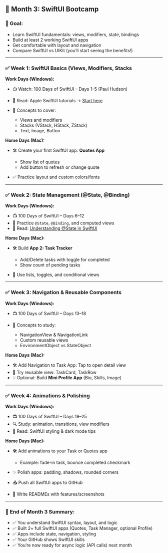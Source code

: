 ## 📅 **Month 3: SwiftUI Bootcamp**

### 🎯 Goal:

* Learn SwiftUI fundamentals: views, modifiers, state, bindings
* Build at least 2 working SwiftUI apps
* Get comfortable with layout and navigation
* Compare SwiftUI vs UIKit (you’ll start seeing the benefits!)

---

### ✅ Week 1: SwiftUI Basics (Views, Modifiers, Stacks

**Work Days (Windows):**

* 📺 Watch: 100 Days of SwiftUI – Days 1–5 (Paul Hudson)
* 📖 Read: Apple SwiftUI tutorials → [Start here](https://developer.apple.com/tutorials/swiftui)
* 🧠 Concepts to cover:

  * Views and modifiers
  * Stacks (VStack, HStack, ZStack)
  * Text, Image, Button

**Home Days (Mac):**

* 🛠 Create your first SwiftUI app: **Quotes App**

  * Show list of quotes
  * Add button to refresh or change quote
* ✅ Practice layout and custom colors/fonts

---

### ✅ Week 2: State Management (@State, @Binding)

**Work Days (Windows):**

* 📺 100 Days of SwiftUI – Days 6–12
* 🔁 Practice `@State`, `@Binding`, and computed views
* 📖 Read: [Understanding @State in SwiftUI](https://www.hackingwithswift.com/quick-start/swiftui/understanding-state)

**Home Days (Mac):**

* 🛠 Build **App 2: Task Tracker**

  * Add/Delete tasks with toggle for completed
  * Show count of pending tasks
* 🧱 Use lists, toggles, and conditional views

---

### ✅ Week 3: Navigation & Reusable Components

**Work Days (Windows):**

* 📺 100 Days of SwiftUI – Days 13–18
* 📖 Concepts to study:

  * NavigationView & NavigationLink
  * Custom reusable views
  * EnvironmentObject vs StateObject

**Home Days (Mac):**

* 🛠 Add Navigation to Task App: Tap to open detail view
* 🧪 Try reusable view: TaskCard, TaskRow
* 💡 Optional: Build **Mini Profile App** (Bio, Skills, Image)

---

### ✅ Week 4: Animations & Polishing

**Work Days (Windows):**

* 📺 100 Days of SwiftUI – Days 19–25
* 🔍 Study: animation, transitions, view modifiers
* 🎨 Read: SwiftUI styling & dark mode tips

**Home Days (Mac):**

* 🛠 Add animations to your Task or Quotes app

  * Example: fade-in task, bounce completed checkmark
* ✨ Polish apps: padding, shadows, rounded corners
* 📤 Push all SwiftUI apps to GitHub
* 🧾 Write READMEs with features/screenshots

---

### 🧾 End of Month 3 Summary:

- ✅ You understand SwiftUI syntax, layout, and logic
- ✅ Built 2+ full SwiftUI apps (Quotes, Task Manager, optional Profile)
- ✅ Apps include state, navigation, styling
- ✅ Your GitHub shows SwiftUI skills
- ✅ You’re now ready for async logic (API calls) next month


